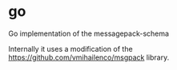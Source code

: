 # go
Go implementation of the messagepack-schema

Internally it uses a modification of the https://github.com/vmihailenco/msgpack library.